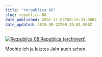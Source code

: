 ```yaml
---
title: "re:publica 08"
slug: republica-08
date_published: 2007-11-03T00:13:33.000Z
date_updated: 2018-08-22T09:39:01.000Z
---
```


[![Re:publica 08 Republica](//picdump.thafaker.de/2007/11/republica_08.png) (archiviert)](http://web.archive.org/web/20071102171346/http://re-publica.de:80/2007/11/01/ankundigung-republica08-die-kritische-masse/)

Mochte ich ja letztes Jahr auch schon.

